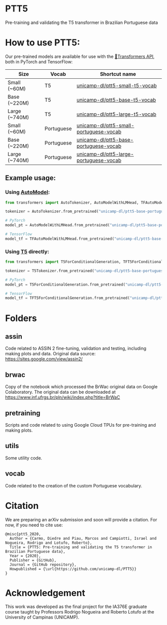 # PTT5
Pre-training and validating the T5 transformer in Brazilian Portuguese data

# How to use PTT5:

Our pre-trained models are available for use with the  [🤗Transformers API](https://github.com/huggingface/transformers), both in PyTorch and TensorFlow:

| **Size** | **Vocab** | **Shortcut name**  |
| ---         | ---         |  ---          |
| Small (~60M)      |  T5         | [unicamp-dl/ptt5-small-t5-vocab](https://huggingface.co/unicamp-dl/ptt5-small-t5-vocab)                  |
| Base (~220M)      |  T5         | [unicamp-dl/ptt5-base-t5-vocab](https://huggingface.co/unicamp-dl/ptt5-base-t5-vocab)                    |
| Large (~740M)       |  T5         | [unicamp-dl/ptt5-large-t5-vocab](https://huggingface.co/unicamp-dl/ptt5-large-t5-vocab)                  |
| Small (~60M)       |  Portuguese | [unicamp-dl/ptt5-small-portuguese-vocab](https://huggingface.co/unicamp-dl/ptt5-small-portuguese-vocab)  |
| Base (~220M)        |  Portuguese | [unicamp-dl/ptt5-base-portuguese-vocab](https://huggingface.co/unicamp-dl/ptt5-base-portuguese-vocab)    |
| Large (~740M)       |  Portuguese | [unicamp-dl/ptt5-large-portuguese-vocab](https://huggingface.co/unicamp-dl/ptt5-large-portuguese-vocab)  |


## Example usage:
### Using [AutoModel](https://huggingface.co/transformers/model_doc/auto.html):
```python
from transformers import AutoTokenizer, AutoModelWithLMHead, TFAutoModelWithLMHead

tokenizer = AutoTokenizer.from_pretrained("unicamp-dl/ptt5-base-portuguese-vocab")

# PyTorch 
model_pt = AutoModelWithLMHead.from_pretrained("unicamp-dl/ptt5-base-portuguese-vocab")

# TensorFlow
model_tf = TFAutoModelWithLMHead.from_pretrained("unicamp-dl/ptt5-base-portuguese-vocab")
```

### Using [T5](https://huggingface.co/transformers/model_doc/t5.html) directly:
```python
from transformers import T5ForConditionalGeneration, TFT5ForConditionalGeneration, T5Tokenizer

tokenizer = T5Tokenizer.from_pretrained("unicamp-dl/ptt5-base-portuguese-vocab")

# PyTorch 
model_pt = T5ForConditionalGeneration.from_pretrained("unicamp-dl/ptt5-base-portuguese-vocab")

# TensorFlow
model_tf = TFT5ForConditionalGeneration.from_pretrained("unicamp-dl/ptt5-base-portuguese-vocab")
```

# Folders

## assin
Code related to ASSIN 2 fine-tuning, validation and testing, including making plots and data.
Original data source: https://sites.google.com/view/assin2/

## brwac
Copy of the notebook which processed the BrWac original data on Google Colaboratory.
The original data can be downloaded at https://www.inf.ufrgs.br/pln/wiki/index.php?title=BrWaC

## pretraining
Scripts and code related to using Google Cloud TPUs for pre-training and making plots.

## utils
Some utility code.

## vocab
Code related to the creation of the custom Portuguese vocabulary.

# Citation
We are preparing an arXiv submission and soon will provide a citation. For now, if you need to cite use:

    @misc{ptt5_2020,
      Author = {Carmo, Diedre and Piau, Marcos and Campiotti, Israel and Nogueira, Rodrigo and Lotufo, Roberto},
      Title = {PTT5: Pre-training and validating the T5 transformer in Brazilian Portuguese data},
      Year = {2020},
      Publisher = {GitHub},
      Journal = {GitHub repository},
      Howpublished = {\url{https://github.com/unicamp-dl/PTT5}}
    }

# Acknowledgement

This work was developed as the final project for the IA376E graduate course taught by Professors Rodrigo Nogueira and Roberto Lotufo at the University of Campinas (UNICAMP).
